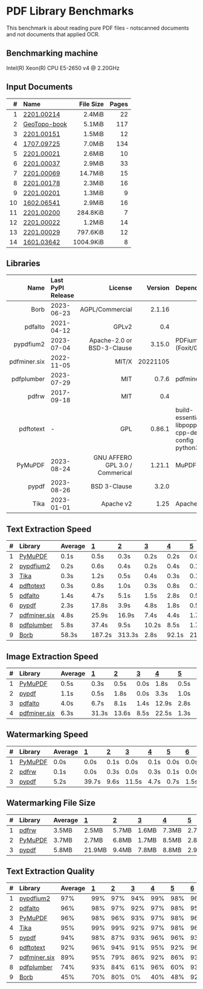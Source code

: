 # PDF Library Benchmarks
This benchmark is about reading pure PDF files - notscanned documents and not documents that applied OCR.

## Benchmarking machine
 Intel(R) Xeon(R) CPU E5-2650 v4 @ 2.20GHz

## Input Documents
| #  |                                               Name                                               | File Size | Pages |
| -: | :----------------------------------------------------------------------------------------------- | --------: | ----: |
|  1 | [2201.00214](https://arxiv.org/pdf/2201.00214.pdf)                                               |    2.4MiB |    22 |
|  2 | [GeoTopo-book](https://github.com/py-pdf/sample-files/raw/main/009-pdflatex-geotopo/GeoTopo.pdf) |    5.1MiB |   117 |
|  3 | [2201.00151](https://arxiv.org/pdf/2201.00151.pdf)                                               |    1.5MiB |    12 |
|  4 | [1707.09725](https://arxiv.org/pdf/1707.09725.pdf)                                               |    7.0MiB |   134 |
|  5 | [2201.00021](https://arxiv.org/pdf/2201.00021v1.pdf)                                             |    2.6MiB |    10 |
|  6 | [2201.00037](https://arxiv.org/pdf/2201.00037.pdf)                                               |    2.9MiB |    33 |
|  7 | [2201.00069](https://arxiv.org/pdf/2201.00069.pdf)                                               |   14.7MiB |    15 |
|  8 | [2201.00178](https://arxiv.org/pdf/2201.00178.pdf)                                               |    2.3MiB |    16 |
|  9 | [2201.00201](https://arxiv.org/pdf/2201.00201.pdf)                                               |    1.3MiB |     9 |
| 10 | [1602.06541](https://arxiv.org/pdf/1602.06541.pdf)                                               |    2.9MiB |    16 |
| 11 | [2201.00200](https://arxiv.org/pdf/2201.00200.pdf)                                               |  284.8KiB |     7 |
| 12 | [2201.00022](https://arxiv.org/pdf/2201.00022.pdf)                                               |    1.2MiB |    14 |
| 13 | [2201.00029](https://arxiv.org/pdf/2201.00029.pdf)                                               |  797.6KiB |    12 |
| 14 | [1601.03642](https://arxiv.org/pdf/1601.03642.pdf)                                               | 1004.9KiB |     8 |

## Libraries
|     Name     | Last PyPI Release |             License             | Version  |                       Dependencies                        |
| -----------: | :---------------- | ------------------------------: | -------: | :-------------------------------------------------------- |
|         Borb | 2023-06-23        |                 AGPL/Commercial |   2.1.16 |                                                           |
|      pdfalto | 2021-04-12        |                           GPLv2 |      0.4 |                                                           |
|    pypdfium2 | 2023-07-04        |      Apache-2.0 or BSD-3-Clause |   3.15.0 | PDFium (Foxit/Google)                                     |
| pdfminer.six | 2022-11-05        |                           MIT/X | 20221105 |                                                           |
|   pdfplumber | 2023-07-29        |                             MIT |    0.7.6 | pdfminer.six                                              |
|        pdfrw | 2017-09-18        |                             MIT |      0.4 |                                                           |
|    pdftotext | -                 |                             GPL |   0.86.1 | build-essential libpoppler-cpp-dev pkg-config python3-dev |
|      PyMuPDF | 2023-08-24        | GNU AFFERO GPL 3.0 / Commerical |   1.21.1 | MuPDF                                                     |
|        pypdf | 2023-08-26        |                    BSD 3-Clause |    3.2.0 |                                                           |
|         Tika | 2023-01-01        |                       Apache v2 |     1.25 | Apache Tika                                               |


## Text Extraction Speed

| #  |                          Library                          | Average | [   1   ](https://arxiv.org/pdf/2201.00214.pdf) | [   2   ](https://github.com/py-pdf/sample-files/raw/main/009-pdflatex-geotopo/GeoTopo.pdf) | [   3   ](https://arxiv.org/pdf/2201.00151.pdf) | [   4   ](https://arxiv.org/pdf/1707.09725.pdf) | [   5   ](https://arxiv.org/pdf/2201.00021v1.pdf) | [   6   ](https://arxiv.org/pdf/2201.00037.pdf) | [   7   ](https://arxiv.org/pdf/2201.00069.pdf) | [   8   ](https://arxiv.org/pdf/2201.00178.pdf) | [   9   ](https://arxiv.org/pdf/2201.00201.pdf) | [  10   ](https://arxiv.org/pdf/1602.06541.pdf) | [  11   ](https://arxiv.org/pdf/2201.00200.pdf) | [  12   ](https://arxiv.org/pdf/2201.00022.pdf) | [  13   ](https://arxiv.org/pdf/2201.00029.pdf) | [  14   ](https://arxiv.org/pdf/1601.03642.pdf) |
| :- | :-------------------------------------------------------- | :------ | :---------------------------------------------- | :------------------------------------------------------------------------------------------ | :---------------------------------------------- | :---------------------------------------------- | :------------------------------------------------ | :---------------------------------------------- | :---------------------------------------------- | :---------------------------------------------- | :---------------------------------------------- | :---------------------------------------------- | :---------------------------------------------- | :---------------------------------------------- | :---------------------------------------------- | :---------------------------------------------- |
| 1  | [PyMuPDF        ](https://pypi.org/project/PyMuPDF/)      |    0.1s | 0.5s                                            | 0.3s                                                                                        | 0.2s                                            | 0.2s                                            | 0.0s                                              | 0.1s                                            | 0.0s                                            | 0.0s                                            | 0.0s                                            | 0.1s                                            | 0.0s                                            | 0.1s                                            | 0.0s                                            | 0.0s                                            |
| 2  | [pypdfium2      ](https://pypi.org/project/pypdfium2/)    |    0.2s | 0.6s                                            | 0.4s                                                                                        | 0.2s                                            | 0.4s                                            | 0.1s                                              | 0.1s                                            | 0.1s                                            | 0.1s                                            | 0.1s                                            | 0.1s                                            | 0.1s                                            | 0.1s                                            | 0.0s                                            | 0.0s                                            |
| 3  | [Tika           ](https://pypi.org/project/tika/)         |    0.3s | 1.2s                                            | 0.5s                                                                                        | 0.4s                                            | 0.3s                                            | 0.1s                                              | 0.2s                                            | 0.1s                                            | 0.1s                                            | 0.1s                                            | 0.1s                                            | 0.1s                                            | 0.1s                                            | 0.1s                                            | 0.1s                                            |
| 4  | [pdftotext      ](https://poppler.freedesktop.org/)       |    0.3s | 0.8s                                            | 1.0s                                                                                        | 0.3s                                            | 0.8s                                            | 0.1s                                              | 0.3s                                            | 0.2s                                            | 0.2s                                            | 0.1s                                            | 0.1s                                            | 0.1s                                            | 0.1s                                            | 0.1s                                            | 0.1s                                            |
| 5  | [pdfalto        ](https://github.com/kermitt2/pdfalto)    |    1.4s | 4.7s                                            | 5.1s                                                                                        | 1.5s                                            | 2.8s                                            | 0.5s                                              | 1.1s                                            | 0.6s                                            | 0.5s                                            | 0.4s                                            | 0.5s                                            | 0.4s                                            | 0.5s                                            | 0.2s                                            | 0.3s                                            |
| 6  | [pypdf          ](https://pypi.org/project/pypdf/)        |    2.3s | 17.8s                                           | 3.9s                                                                                        | 4.8s                                            | 1.8s                                            | 0.5s                                              | 0.8s                                            | 0.4s                                            | 0.4s                                            | 0.2s                                            | 0.5s                                            | 0.5s                                            | 0.4s                                            | 0.3s                                            | 0.1s                                            |
| 7  | [pdfminer.six   ](https://pypi.org/project/pdfminer.six/) |    4.8s | 25.9s                                           | 16.9s                                                                                       | 7.4s                                            | 4.4s                                            | 1.7s                                              | 2.0s                                            | 1.5s                                            | 1.1s                                            | 1.1s                                            | 1.3s                                            | 1.4s                                            | 1.9s                                            | 0.5s                                            | 0.6s                                            |
| 8  | [pdfplumber     ](https://pypi.org/project/pdfplumber/)   |    5.8s | 37.4s                                           | 9.5s                                                                                        | 10.2s                                           | 8.5s                                            | 1.7s                                              | 3.0s                                            | 1.4s                                            | 1.4s                                            | 1.2s                                            | 2.4s                                            | 1.5s                                            | 1.5s                                            | 0.8s                                            | 0.7s                                            |
| 9  | [Borb           ](https://pypi.org/project/borb/)         |   58.3s | 187.2s                                          | 313.3s                                                                                      | 2.8s                                            | 92.1s                                           | 21.1s                                             | 28.0s                                           | 73.8s                                           | 23.2s                                           | 18.0s                                           | 10.9s                                           | 8.1s                                            | 27.7s                                           | 6.4s                                            | 4.0s                                            |


## Image Extraction Speed

| #  |                          Library                          | Average | [   1   ](https://arxiv.org/pdf/2201.00214.pdf) | [   2   ](https://github.com/py-pdf/sample-files/raw/main/009-pdflatex-geotopo/GeoTopo.pdf) | [   3   ](https://arxiv.org/pdf/2201.00151.pdf) | [   4   ](https://arxiv.org/pdf/1707.09725.pdf) | [   5   ](https://arxiv.org/pdf/2201.00021v1.pdf) | [   6   ](https://arxiv.org/pdf/2201.00037.pdf) | [   7   ](https://arxiv.org/pdf/2201.00069.pdf) | [   8   ](https://arxiv.org/pdf/2201.00178.pdf) | [   9   ](https://arxiv.org/pdf/2201.00201.pdf) | [  10   ](https://arxiv.org/pdf/1602.06541.pdf) | [  11   ](https://arxiv.org/pdf/2201.00200.pdf) | [  12   ](https://arxiv.org/pdf/2201.00022.pdf) | [  13   ](https://arxiv.org/pdf/2201.00029.pdf) | [  14   ](https://arxiv.org/pdf/1601.03642.pdf) |
| :- | :-------------------------------------------------------- | :------ | :---------------------------------------------- | :------------------------------------------------------------------------------------------ | :---------------------------------------------- | :---------------------------------------------- | :------------------------------------------------ | :---------------------------------------------- | :---------------------------------------------- | :---------------------------------------------- | :---------------------------------------------- | :---------------------------------------------- | :---------------------------------------------- | :---------------------------------------------- | :---------------------------------------------- | :---------------------------------------------- |
| 1  | [PyMuPDF        ](https://pypi.org/project/PyMuPDF/)      |    0.5s | 0.3s                                            | 0.5s                                                                                        | 0.0s                                            | 1.8s                                            | 0.5s                                              | 0.0s                                            | 3.0s                                            | 0.4s                                            | 0.4s                                            | 0.1s                                            | 0.0s                                            | 0.3s                                            | 0.2s                                            | 0.0s                                            |
| 2  | [pypdf          ](https://pypi.org/project/pypdf/)        |    1.1s | 0.5s                                            | 1.8s                                                                                        | 0.0s                                            | 3.3s                                            | 1.0s                                              | 0.0s                                            | 6.8s                                            | 0.8s                                            | 0.8s                                            | 0.3s                                            | 0.0s                                            | 0.6s                                            | 0.0s                                            | 0.0s                                            |
| 3  | [pdfalto        ](https://github.com/kermitt2/pdfalto)    |    4.0s | 6.7s                                            | 8.1s                                                                                        | 1.4s                                            | 12.9s                                           | 2.8s                                              | 0.8s                                            | 13.8s                                           | 2.4s                                            | 2.3s                                            | 1.1s                                            | 0.3s                                            | 2.1s                                            | 0.9s                                            | 0.2s                                            |
| 4  | [pdfminer.six   ](https://pypi.org/project/pdfminer.six/) |    6.3s | 31.3s                                           | 13.6s                                                                                       | 8.5s                                            | 22.5s                                           | 1.3s                                              | 2.7s                                            | 1.4s                                            | 1.9s                                            | 0.8s                                            | 1.3s                                            | 1.0s                                            | 1.1s                                            | 0.5s                                            | 0.7s                                            |


## Watermarking Speed

| #  |                       Library                        | Average | [   1   ](https://arxiv.org/pdf/2201.00214.pdf) | [   2   ](https://github.com/py-pdf/sample-files/raw/main/009-pdflatex-geotopo/GeoTopo.pdf) | [   3   ](https://arxiv.org/pdf/2201.00151.pdf) | [   4   ](https://arxiv.org/pdf/1707.09725.pdf) | [   5   ](https://arxiv.org/pdf/2201.00021v1.pdf) | [   6   ](https://arxiv.org/pdf/2201.00037.pdf) | [   7   ](https://arxiv.org/pdf/2201.00069.pdf) | [   8   ](https://arxiv.org/pdf/2201.00178.pdf) | [   9   ](https://arxiv.org/pdf/2201.00201.pdf) | [  10   ](https://arxiv.org/pdf/1602.06541.pdf) | [  11   ](https://arxiv.org/pdf/2201.00200.pdf) | [  12   ](https://arxiv.org/pdf/2201.00022.pdf) | [  13   ](https://arxiv.org/pdf/2201.00029.pdf) | [  14   ](https://arxiv.org/pdf/1601.03642.pdf) |
| :- | :--------------------------------------------------- | :------ | :---------------------------------------------- | :------------------------------------------------------------------------------------------ | :---------------------------------------------- | :---------------------------------------------- | :------------------------------------------------ | :---------------------------------------------- | :---------------------------------------------- | :---------------------------------------------- | :---------------------------------------------- | :---------------------------------------------- | :---------------------------------------------- | :---------------------------------------------- | :---------------------------------------------- | :---------------------------------------------- |
| 1  | [PyMuPDF        ](https://pypi.org/project/PyMuPDF/) |    0.0s | 0.0s                                            | 0.1s                                                                                        | 0.0s                                            | 0.1s                                            | 0.0s                                              | 0.0s                                            | 0.0s                                            | 0.0s                                            | 0.0s                                            | 0.0s                                            | 0.0s                                            | 0.0s                                            | 0.0s                                            | 0.0s                                            |
| 2  | [pdfrw          ](https://pypi.org/project/pdfrw/)   |    0.1s | 0.0s                                            | 0.3s                                                                                        | 0.0s                                            | 0.3s                                            | 0.1s                                              | 0.0s                                            | 0.1s                                            | 0.1s                                            | 0.0s                                            | 0.1s                                            | 0.0s                                            | 0.1s                                            | 0.0s                                            | 0.0s                                            |
| 3  | [pypdf          ](https://pypi.org/project/pypdf/)   |    5.2s | 39.7s                                           | 9.6s                                                                                        | 11.5s                                           | 4.7s                                            | 0.7s                                              | 1.5s                                            | 0.8s                                            | 0.9s                                            | 0.7s                                            | 1.2s                                            | 0.5s                                            | 0.9s                                            | 0.1s                                            | 0.4s                                            |


## Watermarking File Size

| #  |                       Library                        | Average | [   1   ](https://arxiv.org/pdf/2201.00214.pdf) | [   2   ](https://github.com/py-pdf/sample-files/raw/main/009-pdflatex-geotopo/GeoTopo.pdf) | [   3   ](https://arxiv.org/pdf/2201.00151.pdf) | [   4   ](https://arxiv.org/pdf/1707.09725.pdf) | [   5   ](https://arxiv.org/pdf/2201.00021v1.pdf) | [   6   ](https://arxiv.org/pdf/2201.00037.pdf) | [   7   ](https://arxiv.org/pdf/2201.00069.pdf) | [   8   ](https://arxiv.org/pdf/2201.00178.pdf) | [   9   ](https://arxiv.org/pdf/2201.00201.pdf) | [  10   ](https://arxiv.org/pdf/1602.06541.pdf) | [  11   ](https://arxiv.org/pdf/2201.00200.pdf) | [  12   ](https://arxiv.org/pdf/2201.00022.pdf) | [  13   ](https://arxiv.org/pdf/2201.00029.pdf) | [  14   ](https://arxiv.org/pdf/1601.03642.pdf) |
| :- | :--------------------------------------------------- | :------ | :---------------------------------------------- | :------------------------------------------------------------------------------------------ | :---------------------------------------------- | :---------------------------------------------- | :------------------------------------------------ | :---------------------------------------------- | :---------------------------------------------- | :---------------------------------------------- | :---------------------------------------------- | :---------------------------------------------- | :---------------------------------------------- | :---------------------------------------------- | :---------------------------------------------- | :---------------------------------------------- |
| 1  | [pdfrw          ](https://pypi.org/project/pdfrw/)   | 3.5MB   | 2.5MB                                           | 5.7MB                                                                                       | 1.6MB                                           | 7.3MB                                           | 2.7MB                                             | 3.1MB                                           | 15.4MB                                          | 2.4MB                                           | 1.3MB                                           | 3.0MB                                           | 0.3MB                                           | 1.2MB                                           | 0.8MB                                           | 1.0MB                                           |
| 2  | [PyMuPDF        ](https://pypi.org/project/PyMuPDF/) | 3.7MB   | 2.7MB                                           | 6.8MB                                                                                       | 1.7MB                                           | 8.5MB                                           | 2.8MB                                             | 3.4MB                                           | 15.5MB                                          | 2.5MB                                           | 1.4MB                                           | 3.2MB                                           | 0.3MB                                           | 1.3MB                                           | 0.9MB                                           | 1.1MB                                           |
| 3  | [pypdf          ](https://pypi.org/project/pypdf/)   | 5.8MB   | 21.9MB                                          | 9.4MB                                                                                       | 7.8MB                                           | 8.8MB                                           | 2.9MB                                             | 3.7MB                                           | 15.6MB                                          | 2.7MB                                           | 1.5MB                                           | 3.4MB                                           | 0.4MB                                           | 1.4MB                                           | 0.8MB                                           | 1.1MB                                           |

## Text Extraction Quality

| #  |                          Library                          | Average | [   1   ](https://arxiv.org/pdf/2201.00214.pdf) | [   2   ](https://github.com/py-pdf/sample-files/raw/main/009-pdflatex-geotopo/GeoTopo.pdf) | [   3   ](https://arxiv.org/pdf/2201.00151.pdf) | [   4   ](https://arxiv.org/pdf/1707.09725.pdf) | [   5   ](https://arxiv.org/pdf/2201.00021v1.pdf) | [   6   ](https://arxiv.org/pdf/2201.00037.pdf) | [   7   ](https://arxiv.org/pdf/2201.00069.pdf) | [   8   ](https://arxiv.org/pdf/2201.00178.pdf) | [   9   ](https://arxiv.org/pdf/2201.00201.pdf) | [  10   ](https://arxiv.org/pdf/1602.06541.pdf) | [  11   ](https://arxiv.org/pdf/2201.00200.pdf) | [  12   ](https://arxiv.org/pdf/2201.00022.pdf) | [  13   ](https://arxiv.org/pdf/2201.00029.pdf) | [  14   ](https://arxiv.org/pdf/1601.03642.pdf) |
| :- | :-------------------------------------------------------- | :------ | :---------------------------------------------- | :------------------------------------------------------------------------------------------ | :---------------------------------------------- | :---------------------------------------------- | :------------------------------------------------ | :---------------------------------------------- | :---------------------------------------------- | :---------------------------------------------- | :---------------------------------------------- | :---------------------------------------------- | :---------------------------------------------- | :---------------------------------------------- | :---------------------------------------------- | :---------------------------------------------- |
| 1  | [pypdfium2      ](https://pypi.org/project/pypdfium2/)    |  97%    |  99%                                            |  97%                                                                                        |  94%                                            |  99%                                            |  98%                                              |  96%                                            |  99%                                            |  98%                                            |  98%                                            |  99%                                            |  98%                                            |  78%                                            |  99%                                            |  99%                                            |
| 2  | [pdfalto        ](https://github.com/kermitt2/pdfalto)    |  96%    |  98%                                            |  97%                                                                                        |  92%                                            |  97%                                            |  98%                                              |  95%                                            |  99%                                            |  98%                                            |  98%                                            |  99%                                            |  97%                                            |  77%                                            |  99%                                            |  99%                                            |
| 3  | [PyMuPDF        ](https://pypi.org/project/PyMuPDF/)      |  96%    |  98%                                            |  96%                                                                                        |  93%                                            |  97%                                            |  98%                                              |  96%                                            |  99%                                            |  98%                                            |  98%                                            |  98%                                            |  97%                                            |  77%                                            |  98%                                            |  99%                                            |
| 4  | [Tika           ](https://pypi.org/project/tika/)         |  95%    |  99%                                            |  99%                                                                                        |  92%                                            |  97%                                            |  98%                                              |  96%                                            |  93%                                            |  97%                                            |  98%                                            |  93%                                            |  98%                                            |  73%                                            |  98%                                            |  96%                                            |
| 5  | [pypdf          ](https://pypi.org/project/pypdf/)        |  94%    |  98%                                            |  87%                                                                                        |  93%                                            |  96%                                            |  96%                                              |  93%                                            |  96%                                            |  96%                                            |  98%                                            |  98%                                            |  97%                                            |  77%                                            |  98%                                            |  99%                                            |
| 6  | [pdftotext      ](https://poppler.freedesktop.org/)       |  92%    |  96%                                            |  94%                                                                                        |  91%                                            |  95%                                            |  92%                                              |  96%                                            |  96%                                            |  96%                                            |  97%                                            |  83%                                            |  94%                                            |  77%                                            |  96%                                            |  79%                                            |
| 7  | [pdfminer.six   ](https://pypi.org/project/pdfminer.six/) |  89%    |  95%                                            |  79%                                                                                        |  86%                                            |  92%                                            |  86%                                              |  93%                                            |  95%                                            |  93%                                            |  92%                                            |  92%                                            |  93%                                            |  71%                                            |  98%                                            |  86%                                            |
| 8  | [pdfplumber     ](https://pypi.org/project/pdfplumber/)   |  74%    |  93%                                            |  84%                                                                                        |  61%                                            |  96%                                            |  60%                                              |  93%                                            |  61%                                            |  88%                                            |  57%                                            |  59%                                            |  66%                                            |  58%                                            |  97%                                            |  67%                                            |
| 9  | [Borb           ](https://pypi.org/project/borb/)         |  45%    |  70%                                            |  80%                                                                                        |   0%                                            |  40%                                            |  48%                                              |  92%                                            |   0%                                            |  64%                                            |  51%                                            |  41%                                            |  55%                                            |  40%                                            |   0%                                            |  53%                                            |
